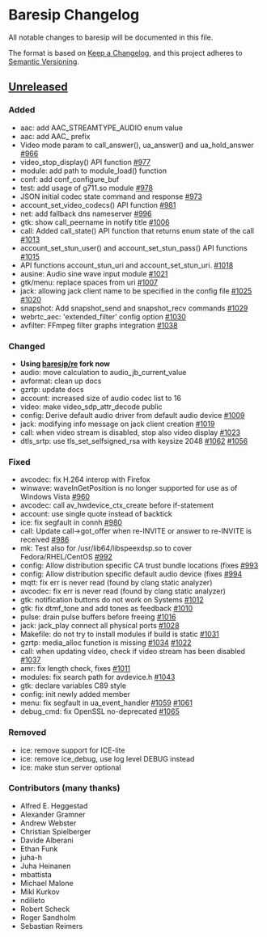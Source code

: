 # Baresip Changelog

All notable changes to baresip will be documented in this file.

The format is based on [Keep a Changelog](https://keepachangelog.com/en/1.0.0/),
and this project adheres to [Semantic Versioning](https://semver.org/spec/v2.0.0.html).

## [Unreleased]

### Added

- aac: add AAC_STREAMTYPE_AUDIO enum value
- aac: add AAC_ prefix
- Video mode param to call_answer(), ua_answer() and ua_hold_answer [#966]
- video_stop_display() API function [#977]
- module: add path to module_load() function
- conf: add conf_configure_buf
- test: add usage of g711.so module [#978]
- JSON initial codec state command and response [#973]
- account_set_video_codecs() API function [#981]
- net: add fallback dns nameserver [#996]
- gtk: show call_peername in notify title [#1006]
- call: Added call_state() API function that returns enum state of the call [#1013]
- account_set_stun_user() and account_set_stun_pass() API functions [#1015]
- API functions account_stun_uri and account_set_stun_uri. [#1018]
- ausine: Audio sine wave input module [#1021]
- gtk/menu: replace spaces from uri [#1007]
- jack: allowing jack client name to be specified in the config file [#1025] [#1020]
- snapshot: Add snapshot_send and snapshot_recv commands [#1029]
- webrtc_aec: 'extended_filter' config option [#1030]
- avfilter: FFmpeg filter graphs integration [#1038]

### Changed

- **Using [baresip/re](https://github.com/baresip/re) fork now**
- audio: move calculation to audio_jb_current_value
- avformat: clean up docs
- gzrtp: update docs
- account: increased size of audio codec list to 16
- video: make video_sdp_attr_decode public
- config: Derive default audio driver from default audio device [#1009]
- jack: modifying info message on jack client creation [#1019]
- call: when video stream is disabled, stop also video display [#1023]
- dtls_srtp: use tls_set_selfsigned_rsa with keysize 2048 [#1062] [#1056]

### Fixed

- avcodec: fix H.264 interop with Firefox
- winwave: waveInGetPosition is no longer supported for use as of Windows Vista [#960]
- avcodec: call av_hwdevice_ctx_create before if-statement
- account: use single quote instead of backtick
- ice: fix segfault in connh [#980]
- call: Update call->got_offer when re-INVITE or answer to re-INVITE
  is received [#986]
- mk: Test also for /usr/lib64/libspeexdsp.so to cover Fedora/RHEL/CentOS [#992]
- config: Allow distribution specific CA trust bundle locations (fixes [#993]
- config: Allow distribution specific default audio device (fixes [#994]
- mqtt: fix err is never read (found by clang static analyzer)
- avcodec: fix err is never read (found by clang static analyzer)
- gtk: notification buttons do not work on Systems [#1012]
- gtk: fix dtmf_tone and add tones as feedback [#1010]
- pulse: drain pulse buffers before freeing [#1016]
- jack: jack_play connect all physical ports [#1028]
- Makefile: do not try to install modules if build is static [#1031]
- gzrtp: media_alloc function is missing [#1034] [#1022]
- call: when updating video, check if video stream has been disabled [#1037]
- amr: fix length check, fixes [#1011]
- modules: fix search path for avdevice.h [#1043]
- gtk: declare variables C89 style
- config: init newly added member
- menu: fix segfault in ua_event_handler [#1059] [#1061]
- debug_cmd: fix OpenSSL no-deprecated [#1065]

### Removed

- ice: remove support for ICE-lite
- ice: remove ice_debug, use log level DEBUG instead
- ice: make stun server optional

### Contributors (many thanks)

- Alfred E. Heggestad
- Alexander Gramner
- Andrew Webster
- Christian Spielberger
- Davide Alberani
- Ethan Funk
- juha-h
- Juha Heinanen
- mbattista
- Michael Malone
- Mikl Kurkov
- ndilieto
- Robert Scheck
- Roger Sandholm
- Sebastian Reimers

[#966]: https://github.com/baresip/baresip/pull/966
[#977]: https://github.com/baresip/baresip/pull/977
[#978]: https://github.com/baresip/baresip/pull/978
[#973]: https://github.com/baresip/baresip/pull/973
[#981]: https://github.com/baresip/baresip/pull/981
[#996]: https://github.com/baresip/baresip/pull/996
[#1006]: https://github.com/baresip/baresip/pull/1006
[#1013]: https://github.com/baresip/baresip/pull/1013
[#1015]: https://github.com/baresip/baresip/pull/1015
[#1018]: https://github.com/baresip/baresip/pull/1018
[#1021]: https://github.com/baresip/baresip/pull/1021
[#1007]: https://github.com/baresip/baresip/pull/1007
[#1025]: https://github.com/baresip/baresip/pull/1025
[#1020]: https://github.com/baresip/baresip/pull/1020
[#1029]: https://github.com/baresip/baresip/pull/1029
[#1030]: https://github.com/baresip/baresip/pull/1030
[#1038]: https://github.com/baresip/baresip/pull/1038
[#1009]: https://github.com/baresip/baresip/pull/1009
[#1019]: https://github.com/baresip/baresip/pull/1019
[#1023]: https://github.com/baresip/baresip/pull/1023
[#1062]: https://github.com/baresip/baresip/pull/1062
[#1056]: https://github.com/baresip/baresip/pull/1056
[#960]: https://github.com/baresip/baresip/pull/960
[#980]: https://github.com/baresip/baresip/pull/980
[#986]: https://github.com/baresip/baresip/pull/986
[#992]: https://github.com/baresip/baresip/pull/992
[#993]: https://github.com/baresip/baresip/pull/993
[#994]: https://github.com/baresip/baresip/pull/994
[#1012]: https://github.com/baresip/baresip/pull/1012
[#1010]: https://github.com/baresip/baresip/pull/1010
[#1016]: https://github.com/baresip/baresip/pull/1016
[#1028]: https://github.com/baresip/baresip/pull/1028
[#1031]: https://github.com/baresip/baresip/pull/1031
[#1034]: https://github.com/baresip/baresip/pull/1034
[#1022]: https://github.com/baresip/baresip/pull/1022
[#1037]: https://github.com/baresip/baresip/pull/1037
[#1011]: https://github.com/baresip/baresip/pull/1011
[#1043]: https://github.com/baresip/baresip/pull/1043
[#1059]: https://github.com/baresip/baresip/pull/1059
[#1061]: https://github.com/baresip/baresip/pull/1061
[#1065]: https://github.com/baresip/baresip/pull/1065

[Unreleased]: https://github.com/baresip/baresip/compare/v0.6.6...HEAD
